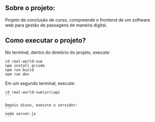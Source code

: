 ## Sobre o projeto:
Projeto de conclusão de curso, compreende o frontend de um software web para gestão de passagens de maneira digital.


## Como executar o projeto?
No terminal, dentro do diretório do projeto, execute:

```
cd real-world-vue
npm install qrcode
npm run build
npm run dev
```

Em um segundo terminal, execute:
````
cd real-world-vue\src\api
```

Depois disso, execute o servidor:
```
node server.js
```
